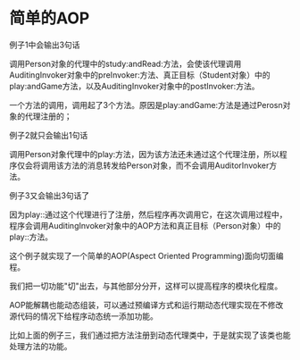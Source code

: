 # 简单的AOP


例子1中会输出3句话

调用Person对象的代理中的study:andRead:方法，会使该代理调用AuditingInvoker对象中的preInvoker:方法、真正目标（Student对象）中的play:andGame方法，以及AuditingInvoker对象中的postInvoker:方法。

一个方法的调用，调用起了3个方法。原因是play:andGame:方法是通过Perosn对象的代理注册的；

例子2就只会输出1句话

调用Person对象代理中的play:方法，因为该方法还未通过这个代理注册，所以程序仅会将调用该方法的消息转发给Person对象，而不会调用AuditorInvoker方法。

例子3又会输出3句话了

因为play::通过这个代理进行了注册，然后程序再次调用它，在这次调用过程中，程序会调用AuditingInvoker对象中的AOP方法和真正目标（Person对象）中的play::方法。

这个例子就实现了一个简单的AOP(Aspect Oriented Programming)面向切面编程。

我们把一切功能"切"出去，与其他部分分开，这样可以提高程序的模块化程度。

AOP能解耦也能动态组装，可以通过预编译方式和运行期动态代理实现在不修改源代码的情况下给程序动态统一添加功能。

比如上面的例子三，我们通过把方法注册到动态代理类中，于是就实现了该类也能处理方法的功能。
